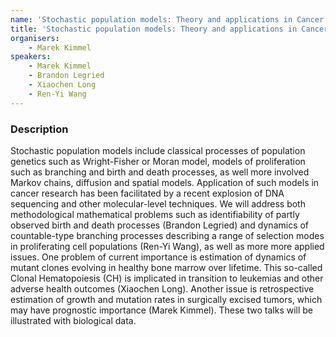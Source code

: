 ```yaml
---
name: 'Stochastic population models: Theory and applications in Cancer Research'
title: 'Stochastic population models: Theory and applications in Cancer Research'
organisers: 
    - Marek Kimmel
speakers:
    - Marek Kimmel
    - Brandon Legried
    - Xiaochen Long
    - Ren-Yi Wang
---
```


<h3 class="font-weight-light mb-3">Description</h3>

Stochastic population models include classical processes of population genetics such as Wright-Fisher or Moran model, models of proliferation such as branching and birth and death processes, as well more involved Markov chains, diffusion and spatial models. Application of such models in cancer research has been facilitated by a recent explosion of DNA sequencing and other molecular-level techniques. We will address both methodological mathematical problems such as identifiability of partly observed birth and death processes (Brandon Legried) and dynamics of countable-type branching processes describing a range of selection modes in proliferating cell populations (Ren-Yi Wang), as well as more more applied issues. One problem of current importance is estimation of dynamics of mutant clones evolving in healthy bone marrow over lifetime. This so-called Clonal Hematopoiesis (CH) is implicated in transition to leukemias and other adverse health outcomes (Xiaochen Long). Another issue is retrospective estimation of growth and mutation rates in surgically excised tumors, which may have prognostic importance (Marek Kimmel). These two talks will be illustrated with biological data.

